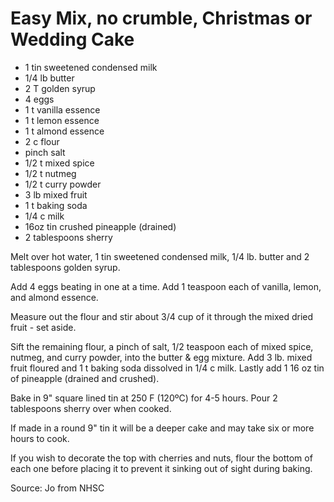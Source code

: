 # Easy Mix, no crumble,  Christmas or Wedding Cake

* 1 tin sweetened condensed milk
* 1/4 lb butter
* 2 T golden syrup
* 4 eggs
* 1 t vanilla essence
* 1 t lemon essence
* 1 t almond essence
* 2 c flour
* pinch salt
* 1/2 t mixed spice
* 1/2 t nutmeg
* 1/2 t curry powder
* 3 lb mixed fruit
* 1 t baking soda
* 1/4 c milk
* 16oz tin crushed pineapple (drained)
* 2 tablespoons sherry

Melt over hot water, 1 tin sweetened condensed milk, 1/4 lb. butter and 2 tablespoons golden syrup.  

Add 4 eggs beating in one at a time.  Add 1 teaspoon each of vanilla, lemon, and almond essence.   

Measure out the flour and stir about 3/4 cup of it through the mixed dried fruit - set aside.

Sift the remaining flour, a pinch of salt, 1/2 teaspoon each of mixed spice, nutmeg, and curry powder, into the butter & egg mixture.  Add 3 lb. mixed fruit floured and 1 t baking soda dissolved in 1/4 c milk.  Lastly add 1 16 oz tin of pineapple (drained and crushed).

Bake in 9" square lined tin at 250 F (120ºC) for 4-5 hours.  Pour 2 tablespoons sherry over when cooked.

If made in a round 9" tin it will be a deeper cake and may take six or more hours to cook.

If you wish to decorate the top with cherries and nuts, flour the bottom of each one before placing it to prevent it sinking out of sight during baking.

Source: Jo from NHSC

